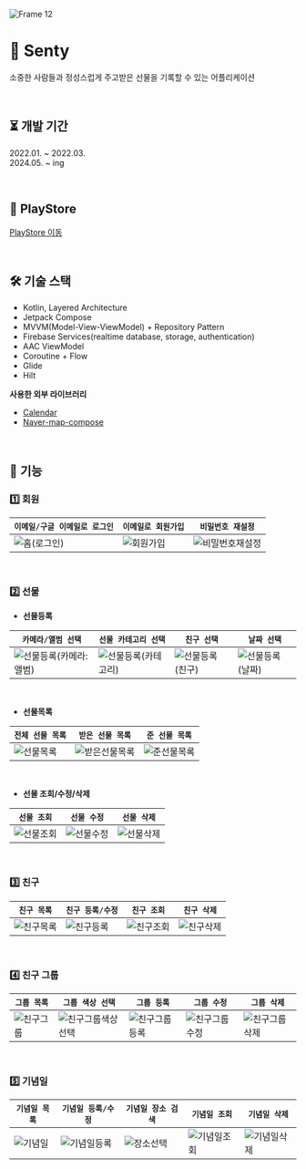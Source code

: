 ![Frame 12](https://github.com/w36495/senty/assets/52291662/cbe7cd8b-2f90-4fbc-bdc4-33b4c83aca91)

# 🎁 Senty
소중한 사람들과 정성스럽게 주고받은 선물을 기록할 수 있는 어플리케이션  

</br>

⏳ 개발 기간
---
2022.01. ~ 2022.03.  
2024.05. ~ ing

</br>

🚀 PlayStore
---
[PlayStore 이동](https://play.google.com/store/apps/details?id=com.w36495.senty)

</br>

🛠 기술 스택
---
- Kotlin, Layered Architecture
- Jetpack Compose
- MVVM(Model-View-ViewModel) + Repository Pattern
- Firebase Services(realtime database, storage, authentication)
- AAC ViewModel
- Coroutine + Flow
- Glide
- Hilt

**사용한 외부 라이브러리**
- [Calendar](https://github.com/vsnappy1/ComposeDatePicker)
- [Naver-map-compose](https://github.com/fornewid/naver-map-compose)

</br>  

🤖 기능  
---
### 1️⃣ 회원  
|`이메일/구글 이메일로 로그인`|`이메일로 회원가입`|`비밀번호 재설정`|  
|--|--|--|
|![홈(로그인)](https://github.com/w36495/senty/assets/52291662/b316a9a2-d76b-4d75-a1fd-f50fc8e3a130)|![회원가입](https://github.com/w36495/senty/assets/52291662/5d114b10-e807-4a7c-a107-88ebbecf0d6a)|![비밀번호재설정](https://github.com/w36495/senty/assets/52291662/905540f2-6e6d-421e-a6c1-e714f661ab1a)|

</br>

### 2️⃣ 선물  
- **선물등록**

|`카메라/앨범 선택`|`선물 카테고리 선택`|`친구 선택`|`날짜 선택`|
|--|--|--|--|
|![선물등록(카메라:앨범)](https://github.com/w36495/senty/assets/52291662/e4e0c0e8-cb31-455a-b12b-ba5f6c923f90)|![선물등록(카테고리)](https://github.com/w36495/senty/assets/52291662/404f07ff-4ee3-4241-a56d-d02f06cf2531)|![선물등록(친구)](https://github.com/w36495/senty/assets/52291662/d49b80e6-0ece-4e69-ba75-7d412dc9c6b9)|![선물등록(날짜)](https://github.com/w36495/senty/assets/52291662/a96b451d-4894-4b8a-b101-f6db004f467c)|

</br>

- **선물목록**

|`전체 선물 목록`|`받은 선물 목록`|`준 선물 목록`|
|--|--|--|
|![선물목록](https://github.com/w36495/senty/assets/52291662/01608f8a-2741-43ae-80c1-e7fa9e64374a)|![받은선물목록](https://github.com/w36495/senty/assets/52291662/7c58b3c1-c721-4e09-bbbc-56660c2a52fb)|![준선물목록](https://github.com/w36495/senty/assets/52291662/8c5aface-843f-42ba-afd9-861d26af9b2b)|

</br>

- **선물 조회/수정/삭제**

|`선물 조회`|`선물 수정`|`선물 삭제`|  
|--|--|--|
|![선물조회](https://github.com/w36495/senty/assets/52291662/5caf8f69-adea-4b66-9d70-01fa342a7147)|![선물수정](https://github.com/w36495/senty/assets/52291662/0a2949ac-aa9c-4e24-9292-2172b6cddb48)|![선물삭제](https://github.com/w36495/senty/assets/52291662/0eefc509-991d-4793-976c-9d3787eb0ef6)|

</br>

### 3️⃣ 친구  
|`친구 목록`|`친구 등록/수정`|`친구 조회`|`친구 삭제`|
|-|-|-|-|
|![친구목록](https://github.com/w36495/senty/assets/52291662/e0864ce1-259e-413e-a1b7-7c2a2dd890b8)|![친구등록](https://github.com/w36495/senty/assets/52291662/ecfd04db-daa3-4248-a9f5-c15aa1e50056)|![친구조회](https://github.com/w36495/senty/assets/52291662/f0074f85-180d-4f18-85b6-4647f7585fa1)|![친구삭제](https://github.com/w36495/senty/assets/52291662/516a85f3-93ee-42d1-9cb8-e354821649fb)

</br>

### 4️⃣ 친구 그룹  
|`그룹 목록`|`그룹 색상 선택`|`그룹 등록`|`그룹 수정`|`그룹 삭제`|
|--|--|--|--|--|
|![친구그룹](https://github.com/w36495/senty/assets/52291662/33bf4bc3-0da2-462e-9236-b2f7e1ed33d1)|![친구그룹색상선택](https://github.com/w36495/senty/assets/52291662/fb93b407-3aaa-4b22-9a7a-6b37d35a3b5b)|![친구그룹등록](https://github.com/w36495/senty/assets/52291662/ef9cb331-6cab-443d-9ac9-ffc1546173a8)|![친구그룹수정](https://github.com/w36495/senty/assets/52291662/339388da-658a-4dd9-ab7c-e7ebde36da8e)|![친구그룹삭제](https://github.com/w36495/senty/assets/52291662/f25e35ea-be15-4764-8a43-c595fbb94234)|


</br>

### 5️⃣ 기념일  

|`기념일 목록`|`기념일 등록/수정`|`기념일 장소 검색`|`기념일 조회`|`기념일 삭제`|  
|--|--|--|--|--|
|![기념일](https://github.com/w36495/senty/assets/52291662/a05060ef-ad48-4d0a-ada5-d6465b6d1d3d)|![기념일등록](https://github.com/w36495/senty/assets/52291662/61db44dd-8a0e-4528-aef6-1189fc68a7d7)|![장소선택](https://github.com/w36495/senty/assets/52291662/36504ebf-0d02-464a-a204-982649844c6e)|![기념일조회](https://github.com/w36495/senty/assets/52291662/4dacffd4-aeeb-4ec8-8566-ba25b8e853ee)|![기념일삭제](https://github.com/w36495/senty/assets/52291662/f31d5c3b-cb72-4287-a293-a76dfed13307)|



